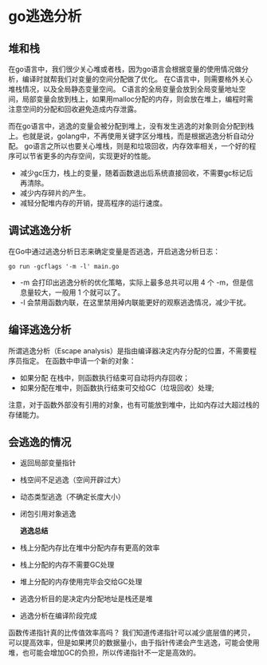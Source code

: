 # go逃逸分析

## 堆和栈

在go语言中，我们很少关心堆或者栈，因为go语言会根据变量的使用情况做分析，编译时就帮我们对变量的空间分配做了优化。 在C语言中，则需要格外关心堆栈情况，以及全局静态变量空间。 C语言的全局变量会放到全局变量地址空间，局部变量会放到栈上，如果用malloc分配的内存，则会放在堆上，编程时需注意空间的分配和回收避免造成内存泄露。

而在go语言中，逃逸的变量会被分配到堆上，没有发生逃逸的对象则会分配到栈上。也就是说，golang中，不再使用关键字区分堆栈，而是根据逃逸分析自动分配。 go语言之所以也要关心堆栈，则是和垃圾回收，内存效率相关，一个好的程序可以节省更多的内存空间，实现更好的性能。

* 减少gc压力，栈上的变量，随着函数退出后系统直接回收，不需要gc标记后再清除。
* 减少内存碎片的产生。
* 减轻分配堆内存的开销，提高程序的运行速度。

## 调试逃逸分析

在Go中通过逃逸分析日志来确定变量是否逃逸，开启逃逸分析日志：

```text
go run -gcflags '-m -l' main.go
```

* -m 会打印出逃逸分析的优化策略，实际上最多总共可以用 4 个 -m，但是信息量较大，一般用 1 个就可以了。
* -l 会禁用函数内联，在这里禁用掉内联能更好的观察逃逸情况，减少干扰。

## 编译逃逸分析

所谓逃逸分析（Escape analysis）是指由编译器决定内存分配的位置，不需要程序员指定。 在函数中申请一个新的对象：

* 如果分配 在栈中，则函数执行结束可自动将内存回收；
* 如果分配在堆中，则函数执行结束可交给GC（垃圾回收）处理;

注意，对于函数外部没有引用的对象，也有可能放到堆中，比如内存过大超过栈的存储能力。

## 会逃逸的情况

* 返回局部变量指针
* 栈空间不足逃逸（空间开辟过大）
* 动态类型逃逸（不确定长度大小）
* 闭包引用对象逃逸

  **逃逸总结**

* 栈上分配内存比在堆中分配内存有更高的效率
* 栈上分配的内存不需要GC处理
* 堆上分配的内存使用完毕会交给GC处理
* 逃逸分析目的是决定内分配地址是栈还是堆
* 逃逸分析在编译阶段完成

函数传递指针真的比传值效率高吗？ 我们知道传递指针可以减少底层值的拷贝，可以提高效率，但是如果拷贝的数据量小，由于指针传递会产生逃逸，可能会使用堆，也可能会增加GC的负担，所以传递指针不一定是高效的。

